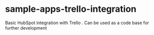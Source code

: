 # sample-apps-trello-integration
Basic HubSpot integration with Trello . Can be used as a code base for further development
